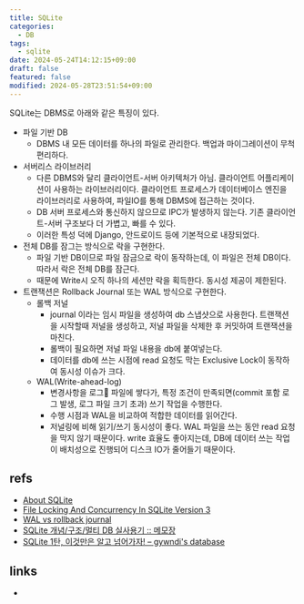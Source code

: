 ```yaml
---
title: SQLite
categories:
  - DB
tags:
  - sqlite
date: 2024-05-24T14:12:15+09:00
draft: false
featured: false
modified: 2024-05-28T23:51:54+09:00
---
```

SQLite는 DBMS로 아래와 같은 특징이 있다.

- 파일 기반 DB
	- DBMS 내 모든 데이터를 하나의 파일로 관리한다. 백업과 마이그레이션이 무척 편리하다.
- 서버리스 라이브러리
	- 다른 DBMS와 달리 클라이언트-서버 아키텍처가 아님. 클라이언트 어플리케이션이 사용하는 라이브러리이다. 클라이언트 프로세스가 데이터베이스 엔진을 라이브러리로 사용하여, 파일IO를 통해 DBMS에 접근하는 것이다.
	-  DB 서버 프로세스와 통신하지 않으므로 IPC가 발생하지 않는다. 기존 클라이언트-서버 구조보다 더 가볍고, 빠를 수 있다.
	- 이러한 특성 덕에 Django, 안드로이드 등에 기본적으로 내장되었다.
- 전체 DB를 잠그는 방식으로 락을 구현한다. 
	- 파일 기반 DB이므로 파일 잠금으로 락이 동작하는데, 이 파일은 전체 DB이다. 따라서 락은 전체 DB를 잠근다.
	- 때문에 Write시 오직 하나의 세션만 락을 획득한다. 동시성 제공이 제한된다.
- 트랜잭션은 Rollback Journal 또는 WAL 방식으로 구현한다.
	- 롤백 저널
		- journal 이라는 임시 파일을 생성하여 db 스냅샷으로 사용한다. 트랜잭션을 시작할때 저널을 생성하고, 저널 파일을 삭제한 후 커밋하여 트랜잭션을 마친다. 
		- 롤백이 필요하면 저널 파일 내용을 db에 붙여넣는다.
		- 데이터를 db에 쓰는 시점에 read 요청도 막는 Exclusive Lock이 동작하여 동시성 이슈가 크다.
	- WAL(Write-ahead-log)
		- 변경사항을 로그 파일에 쌓다가, 특정 조건이 만족되면(commit 포함 로그 발생, 로그 파일 크기 초과) 쓰기 작업을 수행한다.
		- 수행 시점과 WAL을 비교하여 적합한 데이터를 읽어간다.
		- 저널링에 비해 읽기/쓰기 동시성이 좋다. WAL 파일을 쓰는 동안 read 요청을 막지 않기 때문이다. write 효율도 좋아지는데, DB에 데이터 쓰는 작업이 배치성으로 진행되어 디스크 IO가 줄어들기 때문이다.



## refs
- [About SQLite](https://www.sqlite.org/about.html)
- [File Locking And Concurrency In SQLite Version 3](https://www.sqlite.org/lockingv3.html)
- [WAL vs rollback journal](https://www.hackingnote.com/en/versus/wal-vs-rollback/index.html)
- [SQLite 개념/구조/멀티 DB 실사용기 :: 메모장](https://ehdvudee.tistory.com/23)
- [SQLite 1탄, 이것만은 알고 넘어가자! – gywndi's database](https://gywn.net/2013/08/let-me-intorduce-sqlite/)


## links
- 
